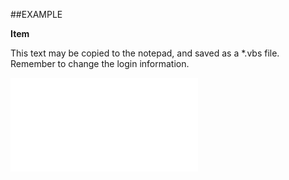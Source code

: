 

##EXAMPLE

**Item**

This text may be copied to the notepad, and saved as a *.vbs file. Remember to change the login information.

![](../../Examples/vbs/SODates.Item.vbs.txt)





